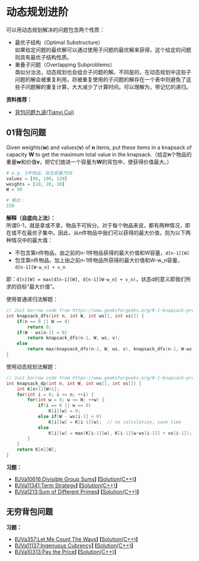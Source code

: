 # 动态规划进阶
可以用动态规划解决的问题包含两个性质：  
* 最优子结构（Optimal Substructure）  
如果给定问题的最优解可以通过使用子问题的最优解来获得，这个给定的问题则具有最优子结构性质。
* 重叠子问题（Overlapping Subproblems）  
类似分治法，动态规划也会组合子问题的解。不同是的，在动态规划中这些子问题的解会被重复利用，将被重复使用的子问题的解存在一个表中则避免了这些子问题解的重复计算，大大减少了计算时间。可以理解为，带记忆的递归。

**资料推荐：**  
* [背包问题九讲(Tianyi Cui)](https://raw.githubusercontent.com/tianyicui/pack/master/V2.pdf)

## 01背包问题
Given weights(**w**) and values(**v**) of **n** items, put these items in a knapsack of capacity **W** to get the maximum total value in the knapsack.（给定**n**个物品的重量**w**和价值**v**，把它们放进一个容量为**W**的背包中，使获得价值最大。）   
```python
# e.g. 3件物品，背包容量为50
values = [80, 100, 120]
weights = [10, 20, 30]
W = 50

# 输出：
220
```
**解释（自底向上法）：**  
所谓0-1，就是拿或不拿，物品不可拆分。对于每个物品来说，都有两种情况，即在或不在最优子集中。因此，从n件物品中我们可以获得的最大价值，则为以下两种情况中的最大值：  
* 不包含第n件物品，由之前的n-1件物品获得的最大价值和W容量，`d[n-1][W]`
* 包含第n件物品，加上由之前n-1件物品所获得的最大价值和W-w_n容量，`d[n-1][W-w_n] + v_n`  

即：`d[n][W] = max(d[n-1][W], d[n-1][W-w_n] + v_n)`，状态d的意义即我们所求的目标“最大价值”。  

使用普通递归法解题：  
```c++
// Just borrow code from https://www.geeksforgeeks.org/0-1-knapsack-problem-dp-10/
int knapsack_dfs(int n, int W, int ws[], int vs[]) {
    if(n == 0 || W == 0)
        return 0;
    if(W - ws[n-1] < 0)
        return knapsack_dfs(n-1, W, ws, v);
    else
        return max(knapsack_dfs(n-1, W, ws, v), knapsack_dfs(n-1, W-ws[n-1], ws, v) + v[n-1]);
}
```
使用动态规划法解题：
```c++
// Just borrow code from https://www.geeksforgeeks.org/0-1-knapsack-problem-dp-10/
int knapsack_dp(int n, int W, int ws[], int vs[]) {
    int K[n+1][W+1];  
    for(int i = 0; i <= n; ++i) {
        for(int w = 0; w <= W; ++w) {
            if(i == 0 || w == 0)
                K[i][w] = 0; 
            else if(W - ws[i-1] < 0)
                K[i][w] = K[i-1][w];  // no calculation, save time
            else
                K[i][w] = max(K[i-1][w], K[i-1][w-ws[i-1]] + vs[i-1]);
        }
    }
    return K[n][W];
}
```

**习题：**  
* **[**[UVa10616:Divisible Group Sums](https://vjudge.net/problem/UVA-10616)**]** **[**[Solution(C++)]()**]**
* **[**[UVa11341:Term Strategy](https://vjudge.net/problem/UVA-11341)**]** **[**[Solution(C++)]()**]**
* **[**[UVa1213:Sum of Different Primes](https://vjudge.net/problem/UVA-1213)**]** **[**[Solution(C++)]()**]**


## 无穷背包问题

**习题：**  
* **[**[UVa357:Let Me Count The Ways](https://vjudge.net/problem/UVA-357)**]** **[**[Solution(C++)]()**]**
* **[**[UVa11137:Ingenuous Cubrency](https://vjudge.net/problem/UVA-11137)**]** **[**[Solution(C++)]()**]**
* **[**[UVa10313:Pay the Price](https://vjudge.net/problem/UVA-10313)**]** **[**[Solution(C++)]()**]**
